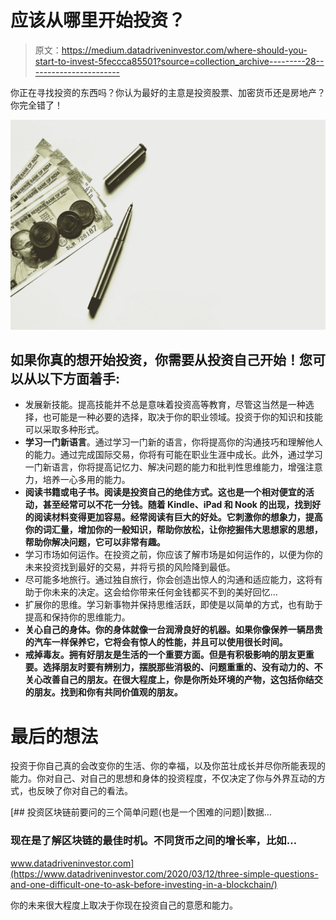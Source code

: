 # 应该从哪里开始投资？

> 原文：<https://medium.datadriveninvestor.com/where-should-you-start-to-invest-5feccca85501?source=collection_archive---------28----------------------->

你正在寻找投资的东西吗？你认为最好的主意是投资股票、加密货币还是房地产？你完全错了！

![](img/e599e871f651a611c50ef04b9a24f699.png)

## 如果你真的想开始投资，你需要从投资自己开始！您可以从以下方面着手:

*   发展新技能。提高技能并不总是意味着投资高等教育，尽管这当然是一种选择，也可能是一种必要的选择，取决于你的职业领域。投资于你的知识和技能可以采取多种形式。
*   **学习一门新语言**。通过学习一门新的语言，你将提高你的沟通技巧和理解他人的能力。通过完成国际交易，你将有可能在职业生涯中成长。此外，通过学习一门新语言，你将提高记忆力、解决问题的能力和批判性思维能力，增强注意力，培养一心多用的能力。
*   **阅读书籍或电子书。阅读是投资自己的绝佳方式。这也是一个相对便宜的活动，甚至经常可以不花一分钱。随着 Kindle、iPad 和 Nook 的出现，找到好的阅读材料变得更加容易。经常阅读有巨大的好处。它刺激你的想象力，提高你的词汇量，增加你的一般知识，帮助你放松，让你挖掘伟大思想家的思想，帮助你解决问题，它可以非常有趣。**
*   学习市场如何运作。在投资之前，你应该了解市场是如何运作的，以便为你的未来投资找到最好的交易，并将亏损的风险降到最低。
*   尽可能多地旅行。通过独自旅行，你会创造出惊人的沟通和适应能力，这将有助于你未来的决定。这会给你带来任何金钱都买不到的美好回忆…
*   扩展你的思维。学习新事物并保持思维活跃，即使是以简单的方式，也有助于提高和保持你的思维能力。
*   **关心自己的身体。你的身体就像一台润滑良好的机器。如果你像保养一辆昂贵的汽车一样保养它，它将会有惊人的性能，并且可以使用很长时间。**
*   **戒掉毒友。拥有好朋友是生活的一个重要方面。但是有积极影响的朋友更重要。选择朋友时要有辨别力，摆脱那些消极的、问题重重的、没有动力的、不关心改善自己的朋友。在很大程度上，你是你所处环境的产物，这包括你结交的朋友。找到和你有共同价值观的朋友。**

# 最后的想法

投资于你自己真的会改变你的生活、你的幸福，以及你茁壮成长并尽你所能表现的能力。你对自己、对自己的思想和身体的投资程度，不仅决定了你与外界互动的方式，也反映了你对自己的看法。

[](https://www.datadriveninvestor.com/2020/03/12/three-simple-questions-and-one-difficult-one-to-ask-before-investing-in-a-blockchain/) [## 投资区块链前要问的三个简单问题(也是一个困难的问题)|数据…

### 现在是了解区块链的最佳时机。不同货币之间的增长率，比如…

www.datadriveninvestor.com](https://www.datadriveninvestor.com/2020/03/12/three-simple-questions-and-one-difficult-one-to-ask-before-investing-in-a-blockchain/) 

你的未来很大程度上取决于你现在投资自己的意愿和能力。